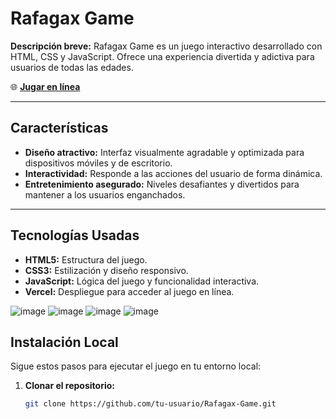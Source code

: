 # Rafagax Game

**Descripción breve:** Rafagax Game es un juego interactivo desarrollado con HTML, CSS y JavaScript. Ofrece una experiencia divertida y adictiva para usuarios de todas las edades.

🌐 **[Jugar en línea](https://rafagax-game.vercel.app/)**

---

## Características
- **Diseño atractivo:** Interfaz visualmente agradable y optimizada para dispositivos móviles y de escritorio.
- **Interactividad:** Responde a las acciones del usuario de forma dinámica.
- **Entretenimiento asegurado:** Niveles desafiantes y divertidos para mantener a los usuarios enganchados.

---

## Tecnologías Usadas
- **HTML5:** Estructura del juego.
- **CSS3:** Estilización y diseño responsivo.
- **JavaScript:** Lógica del juego y funcionalidad interactiva.
- **Vercel:** Despliegue para acceder al juego en línea.



![image](https://github.com/user-attachments/assets/ca137b2b-3b97-4f24-9d07-59c9b0ec512d)
![image](https://github.com/user-attachments/assets/366b7392-d32c-4db3-8def-7d4ebf246aa1)
![image](https://github.com/user-attachments/assets/ea8392cc-04c7-455f-a0ab-1da562ee1ec3)
![image](https://github.com/user-attachments/assets/ba5f0b00-99be-46df-8b98-43555d02c5ab)



## Instalación Local

Sigue estos pasos para ejecutar el juego en tu entorno local:

1. **Clonar el repositorio:**
   ```bash
   git clone https://github.com/tu-usuario/Rafagax-Game.git
